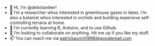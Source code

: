 - 👋 Hi, I’m @debotaniker!
- 👀 I’m a researcher whos interested in greenhouse gases in lakes. I’m also a botanist whos interested in orchids and building expenisve self-controlling terraria at home.
- 🌱 I’m currently learning R, Arduino, and to use Github.
- 💞️ I’m looking to collaborate on anything. Hit me up if you like my stuff.
- 📫 You can reach me via patrickaurich1996@googlemail.com

<!---
debotaniker/debotaniker is a ✨ special ✨ repository because its `README.md` (this file) appears on your GitHub profile.
You can click the Preview link to take a look at your changes.
--->
